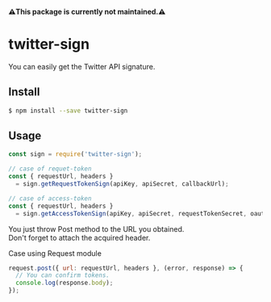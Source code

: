 **:warning:This package is currently not maintained.:warning:**

# twitter-sign

You can easily get the Twitter API signature.

## Install

```bash
$ npm install --save twitter-sign
```

## Usage

```javascript
const sign = require('twitter-sign');
```

```javascript
// case of requet-token
const { requestUrl, headers }
  = sign.getRequestTokenSign(apiKey, apiSecret, callbackUrl);
```

```javascript
// case of access-token
const { requestUrl, headers }
  = sign.getAccessTokenSign(apiKey, apiSecret, requestTokenSecret, oauthToken, oauthVerifier)
```

You just throw Post method to the URL you obtained.  
Don't forget to attach the acquired header.

Case using Request module

```javascript
request.post({ url: requestUrl, headers }, (error, response) => {
  // You can confirm tokens.
  console.log(response.body);
});
```

